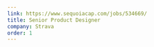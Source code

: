```yaml
---
link: https://www.sequoiacap.com/jobs/534669/
title: Senior Product Designer
company: Strava
order: 1
---
```

